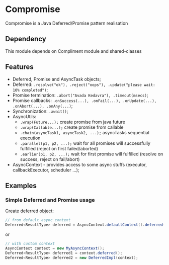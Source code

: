 Compromise
==========

Compromise is a Java Deferred/Promise pattern realisation

Dependency
----------
This module depends on Compliment module and shared-classes

Features
--------
* Deferred, Promise and AsyncTask objects;
* Deferred: ```.resolve("ok"), .reject("oops"), .update("please wait: 10% completed")```;
* Promise termination: ```.abort("Avada Kedavra"), .timeout(msecs)```;
* Promise callbacks: ```.onSuccess(...), .onFail(...), .onUpdate(...), .onAbort(...), .onAny(...)```;
* Synchronization: ```.await()```;
* AsyncUtils:
  - ```.wrap(Future...);``` create promise from java future
  - ```.wrap(Callable...);``` create promise from callable
  - ```.chain(asyncTask1, asyncTask2, ...);``` asyncTasks sequential execution
  - ```.parallel(p1, p2, ...);``` wait for all promises will successfully fulfilled (reject on first failed/aborted)
  - ```.earlier(p1, p2, ...);``` wait for first promise will fulfilled (resolve on success, reject on fail/abort)
* AsyncContext - provides access to some async stuffs (executor, callbackExecutor, scheduler ...);

Examples
--------
### Simple Deferred and Promise usage
Create deferred object:
```Java
// from default async context
Deferred<ResultType> deferred = AsyncContext.defaultContext().deferred();
```
or
```Java
// with custom context
AsyncContext context = new MyAsyncContext();
Deferred<ResultType> deferred1 = context.deferred();
Deferred<ResultType> deferred2 = new DeferredImpl(context);
```

